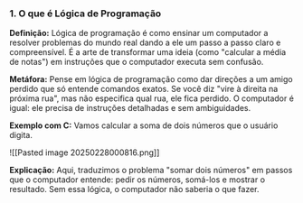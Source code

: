 

### **1. O que é Lógica de Programação**

  

**Definição:** Lógica de programação é como ensinar um computador a resolver problemas do mundo real dando a ele um passo a passo claro e compreensível. É a arte de transformar uma ideia (como "calcular a média de notas") em instruções que o computador executa sem confusão.

  

**Metáfora:** Pense em lógica de programação como dar direções a um amigo perdido que só entende comandos exatos. Se você diz "vire à direita na próxima rua", mas não especifica qual rua, ele fica perdido. O computador é igual: ele precisa de instruções detalhadas e sem ambiguidades.

  

**Exemplo com C:** Vamos calcular a soma de dois números que o usuário digita.

  
![[Pasted image 20250228000816.png]]

**Explicação:** Aqui, traduzimos o problema "somar dois números" em passos que o computador entende: pedir os números, somá-los e mostrar o resultado. Sem essa lógica, o computador não saberia o que fazer.

